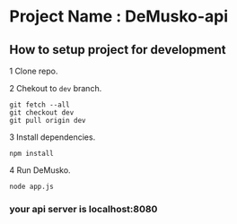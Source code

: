 # Project Name : DeMusko-api

## How to setup project for development

1 Clone repo.

2 Chekout to `dev` branch.
```
git fetch --all
git checkout dev
git pull origin dev
```

3 Install dependencies. 
```
npm install
```

4 Run DeMusko. 
```
node app.js
```

### your api server is localhost:8080